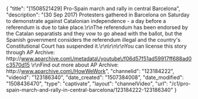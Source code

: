 {
    "title": "[1508521429] Pro-Spain march and rally in central Barcelona",
    "description": "(30 Sep 2017) Protesters gathered in Barcelona on Saturday to demonstrate against Catalonian independence - a day before a referendum is due to take place.\r\nThe referendum has been endorsed by the Catalan separatists and they vow to go ahead with the ballot, but the Spanish government considers the referendum illegal and the country's Constitutional Court has suspended it.\r\n\r\n\r\nYou can license this story through AP Archive: http:\/\/www.aparchive.com\/metadata\/youtube\/f06d57f51ad59917ff688ad0c3570d15 \r\nFind out more about AP Archive: http:\/\/www.aparchive.com\/HowWeWork",
    "channelid": "123184222",
    "videoid": "123186340",
    "date_created": "1507384008",
    "date_modified": "1508436470",
    "type": "captivate",
    "layout": "channelVideo",
    "url": "\/c1\/pro-spain-march-and-rally-in-central-barcelona\/123184222-123186340"
}